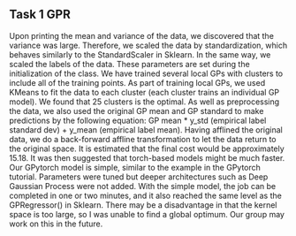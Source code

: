 ## Task 1 GPR
Upon printing the mean and variance of the data, we discovered that the variance was large. Therefore, we scaled the data by standardization, which behaves similarly to the StandardScaler in Sklearn. In the same way, we scaled the labels of the data. These parameters are set during the initialization of the class.  We have trained several local GPs with clusters to include all of the training points. As part of training local GPs, we used KMeans to fit the data to each cluster (each cluster trains an individual GP model). We found that 25 clusters is the optimal. As well as preprocessing the data, we also used the original GP mean and GP standard to make predictions by the following equation: GP mean * y_std (empirical label standard dev) + y_mean (empirical label mean). Having afflined the original data, we do a back-forward affline transformation to let the data return to the original space. It is estimated that the final cost would be approximately 15.18. It was then suggested that torch-based models might be much faster. Our GPytorch model is simple, similar to the example in the GPytorch tutorial. Parameters were tuned but deeper architectures such as Deep Gaussian Process were not added. With the simple model, the job can be completed in one or two minutes, and it also reached the same level as the GPRegressor() in Sklearn. There may be a disadvantage in that the kernel space is too large, so I was unable to find a global optimum. Our group may work on this in the future.